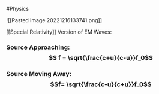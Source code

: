 #Physics 

![[Pasted image 20221216133741.png]]

[[Special Relativity]] Version of EM Waves:

### Source Approaching: $$ f = \sqrt{\frac{c+u}{c-u}}f_0$$
### Source Moving Away: $$f= \sqrt{\frac{c-u}{c+u}}f_0$$
